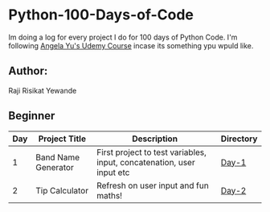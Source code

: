 # Python-100-Days-of-Code
Im doing a log for every project I do for 100 days of Python Code. I'm following [Angela Yu's Udemy Course](https://www.udemy.com/course/100-days-of-code/) incase its something ypu wpuld like.

## Author:
Raji Risikat Yewande

## Beginner 
| Day | Project Title             | Description                                                                                                           | Directory                                                                                                                                                          |
|-----|---------------------------|-----------------------------------------------------------------------------------------------------------------------|--------------------------------------------------------------------------------------------------------------------------------------------------------------------|
| 1   | Band Name Generator       | First project to test variables, input, concatenation, user input etc                                                 | [Day-1](https://github.com/wandexdev/ProjectsInPython/tree/main/Day-1)
| 2   | Tip Calculator            | Refresh on user input and fun maths!                                                                                  | [Day-2]()
